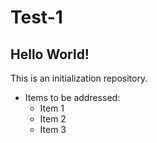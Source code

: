 # Test-1

## Hello World!

This is an initialization repository.

- Items to be addressed:
  - Item 1
  - Item 2
  - Item 3
